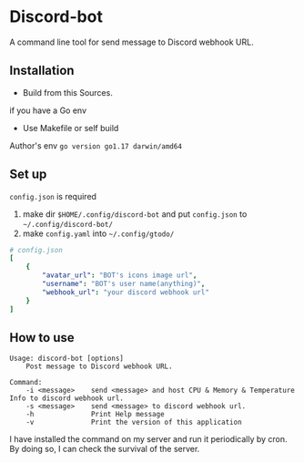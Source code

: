 # Discord-bot
A command line tool for send message to Discord webhook URL.

## Installation
- Build from this Sources.

if you have a Go env
- Use Makefile or self build

Author's env
`go version go1.17 darwin/amd64`

## Set up
`config.json` is required<br>
1. make dir `$HOME/.config/discord-bot` and put `config.json` to `~/.config/discord-bot/`
1. make `config.yaml` into `~/.config/gtodo/`<br>
```yaml
# config.json
[
    {
        "avatar_url": "BOT's icons image url",
        "username": "BOT's user name(anything)",
        "webhook_url": "your discord webhook url"
    }
]

```

## How to use
```
Usage: discord-bot [options]
    Post message to Discord webhook URL.

Command:
    -i <message>    send <message> and host CPU & Memory & Temperature Info to discord webhook url.
    -s <message>    send <message> to discord webhook url.
    -h              Print Help message
    -v              Print the version of this application
```

I have installed the command on my server and run it periodically by cron. By doing so, I can check the survival of the server.

